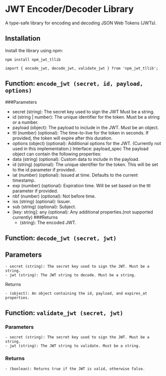 # JWT Encoder/Decoder Library

A type-safe library for encoding and decoding JSON Web Tokens (JWTs).

## Installation

Install the library using npm:

```npm install npm_jwt_tllib```

```import { encode_jwt, decode_jwt, validate_jwt } from 'npm_jwt_tllib';```

## Function: ```encode_jwt (secret, id, payload, options)```
###Parameters
- secret (string): The secret key used to sign the JWT  Must be a string.
- id (string | number): The unique identifier for the token. Must be a string or a number.
- payload (object): The payload to include in the JWT. Must be an object.
- ttl (number) (optional): The time-to-live for the token in seconds. If provided, the token will expire after this duration.
- options (object) (optional): Additional options for the JWT. (Currently not used in this implementation.)
Interface: payload_spec
The payload object can contain the following properties:
- data (string) (optional): Custom data to include in the payload.
- id (string) (optional): The unique identifier for the token. This will be set to the id parameter if provided.
- iat (number) (optional): Issued at time. Defaults to the current timestamp.
- exp (number) (optional): Expiration time. Will be set based on the ttl parameter if provided.
- nbf (number) (optional): Not before time.
- iss (string) (optional): Issuer.
- sub (string) (optional): Subject.
- [key: string]: any (optional): Any additional properties.(not supported currently)
###Returns
    - (string): The encoded JWT.

## Function: ```decode_jwt (secret, jwt) ```
## Parameters

    - secret (string): The secret key used to sign the JWT. Must be a string.
    - jwt (string): The JWT string to decode. Must be a string.

Returns

    - (object): An object containing the id, payload, and expires_at properties.

## Function: ```validate_jwt (secret, jwt)```
### Parameters

    - secret (string): The secret key used to sign the JWT. Must be a string.
    - jwt (string): The JWT string to validate. Must be a string.

### Returns

    - (boolean): Returns true if the JWT is valid, otherwise false.